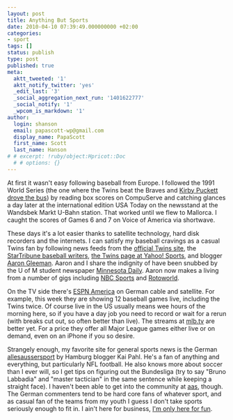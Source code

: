 ```yaml
---
layout: post
title: Anything But Sports
date: 2010-04-10 07:39:49.000000000 +02:00
categories:
- sport
tags: []
status: publish
type: post
published: true
meta:
  aktt_tweeted: '1'
  aktt_notify_twitter: 'yes'
  _edit_last: '3'
  _social_aggregation_next_run: '1401622777'
  _social_notify: '1'
  _wpcom_is_markdown: '1'
author:
  login: shanson
  email: papascott-wp@gmail.com
  display_name: PapaScott
  first_name: Scott
  last_name: Hanson
# # excerpt: !ruby/object:Hpricot::Doc
  # # options: {}
---
```

<p>At first it wasn't easy following baseball from Europe. I followed the 1991 World Series (the one where the Twins beat the Braves and <a href="http://thesportsdaddy.com/?p=798">Kirby Puckett drove the bus</a>) by reading box scores on CompuServe and catching glances a day later at the international edition USA Today on the newsstand at the Wandsbek Markt U-Bahn station. That worked until we flew to Mallorca. I caught the scores of Games 6 and 7 on Voice of America via shortwave.</p>
<p>These days it's a lot easier thanks to satellite technology, hard disk recorders and the internets. I can satisfy my baseball cravings as a casual Twins fan by following news feeds from the <a href="http://minnesota.twins.mlb.com/news/headlines.jsp?c_id=min">official Twins site</a>, the <a href="http://www.startribune.com/sports/twins/blogs/">StarTribune baseball writers</a>, <a href="http://sports.yahoo.com/mlb/teams/min">the Twins page at Yahoo! Sports</a>, and blogger <a href="http://aarongleeman.com/">Aaron Gleeman</a>. Aaron and I share the indignity of have been snubbed by the U of M student newspaper <a href="http://www.mndaily.com/">Minnesota Daily</a>. Aaron now makes a living from a number of gigs including <a href="http://hardballtalk.nbcsports.com/">NBC Sports</a> and <a href="http://www.rotoworld.com/content/features/column.aspx?sport=MLB&amp;columnid=13">Rotoworld</a>.</p>
<p>On the TV side there's <a href="http://espnamerica.com">ESPN America</a> on German cable and satellite. For example, this week they are showing 12 baseball games live, including the Twins twice. Of course live in the US usually means wee hours of the morning here, so if you have a day job you need to record or wait for a rerun (with breaks cut out, so often better than live). The streams at <a href="http://mlb.tv">mlb.tv</a> are better yet. For a price they offer all Major League games either live or on demand, even on an iPhone if you so desire.</p>
<p>Strangely enough, my favorite site for general sports news is the German <a href="http://www.allesaussersport.de/">allesaussersport</a> by Hamburg blogger Kai Pahl. He's a fan of anything and everything, but particularly NFL football. He also knows more about soccer than I ever will, so I get tips on figuring out the Bundesliga (try to say "Bruno Labbadia" and "master tactician" in the same sentence while keeping a straight face). I haven't been able to get into the community at <a href="http://www.allesaussersport.de/">aas</a>, though. The German commenters tend to be hard core fans of whatever sport, and as casual fan of the teams from my youth I guess I don't take sports seriously enough to fit in. I ain't here for business, <a href="http://www.brucespringsteen.net/songs/Rosalita.html">I'm only here for fun</a>.</p>
